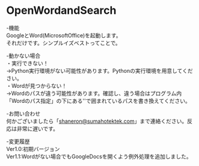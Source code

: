 # OpenWordandSearch

-機能<br>
GoogleとWord(MicrosoftOffice)を起動します。<br>
それだけです。シンプルイズベストってことで。<br>

-動かない場合<br>
・実行できない！<br>
→Python実行環境がない可能性があります。Pythonの実行環境を用意してください。<br>
・Wordが見つからない！<br>
→Wordのパスが違う可能性があります。確認し、違う場合はプログラム内「Wordのパス指定」の下にある''で囲まれているパスを書き換えてください。<br>

-お問い合わせ<br>
何かございましたら「shaneron@sumahotektek.com」まで連絡ください。反応は非常に遅いです。<br>

-変更履歴<br>
Ver1.0:初期バージョン<br>
Ver1.1:Wordがない場合でもGoogleDocsを開くよう例外処理を追加しました。<br>
